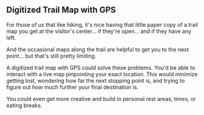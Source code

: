 ## Digitized Trail Map with GPS

For those of us that like hiking, it's nice having that little paper copy of a trail map you get at the visitor's center... if they're open... and if they have any left. 

And the occasional maps along the trail are helpful to get you to the next point... but that's still pretty limiting.

A digitized trail map with GPS could solve these problems. You'd be able to interact with a live map pinpointing your exact location. This would minimize getting lost, wondering how far the next stopping point is, and trying to figure out how much further your final destination is. 

You could even get more creative and build in personal rest areas, times, or eating breaks.


